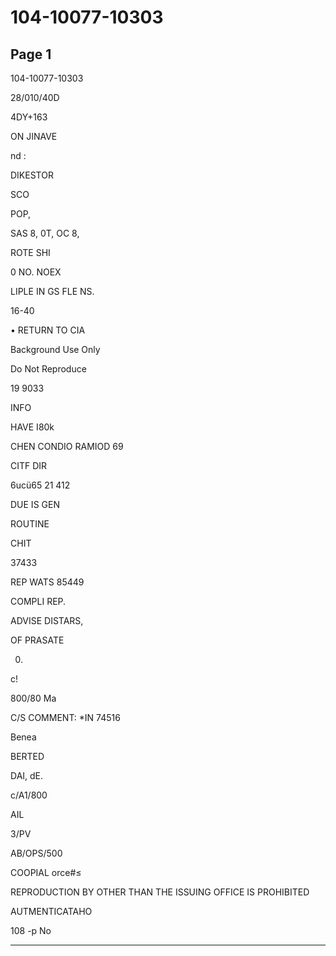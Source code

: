 # 104-10077-10303

## Page 1

104-10077-10303

28/010/40D

4DY+163

ON JINAVE

nd :

DIKESTOR

SCO

POP,

SAS 8, 0T, OC 8,

ROTE SHI

0 NO. NOEX

LIPLE IN GS FLE NS.

16-40

• RETURN TO CIA

Background Use Only

Do Not Reproduce

19 9033

INFO

HAVE I80k

CHEN CONDIO RAMIOD 69

CITF DIR

6ucü65 21 412

DUE IS GEN

ROUTINE

CHIT

37433

REP WATS 85449

COMPLI REP.

ADVISE DISTARS,

OF PRASATE

0)

c!

800/80 Ma

C/S COMMENT: *IN 74516

Benea

BERTED

DAI, dE.

c/A1/800

AIL

3/PV

AB/OPS/500

COOPIAL orce#≤

REPRODUCTION BY OTHER THAN THE ISSUING OFFICE IS PROHIBITED

AUTMENTICATAHO

108 -p No

---

